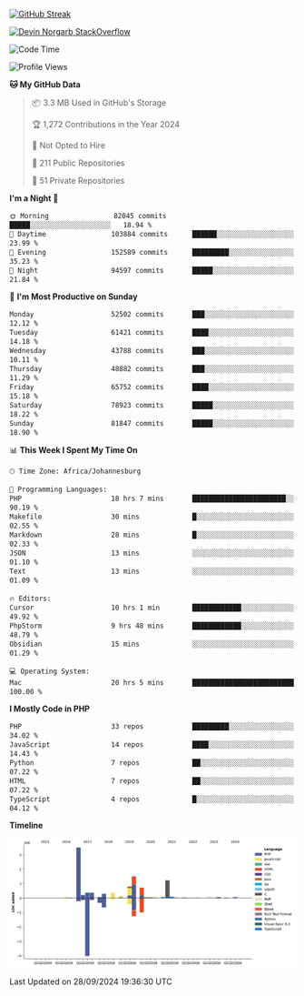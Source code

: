 
[![GitHub Streak](http://github-readme-streak-stats.herokuapp.com?user=DevinNorgarb&date_format=M%20j%5B%2C%20Y%5D)]()


[![Devin Norgarb StackOverflow](https://github-readme-stackoverflow.vercel.app/?userID=4993755)](https://stackoverflow.com/users/4993755/devin-norgarb)

<!--START_SECTION:waka-->
![Code Time](http://img.shields.io/badge/Code%20Time-9%2C140%20hrs%207%20mins-blue)

![Profile Views](http://img.shields.io/badge/Profile%20Views-5-blue)

**🐱 My GitHub Data** 

> 📦 3.3 MB Used in GitHub's Storage 
 > 
> 🏆 1,272 Contributions in the Year 2024
 > 
> 🚫 Not Opted to Hire
 > 
> 📜 211 Public Repositories 
 > 
> 🔑 51 Private Repositories 
 > 
**I'm a Night 🦉** 

```text
🌞 Morning                82045 commits       █████░░░░░░░░░░░░░░░░░░░░   18.94 % 
🌆 Daytime                103884 commits      ██████░░░░░░░░░░░░░░░░░░░   23.99 % 
🌃 Evening                152589 commits      █████████░░░░░░░░░░░░░░░░   35.23 % 
🌙 Night                  94597 commits       █████░░░░░░░░░░░░░░░░░░░░   21.84 % 
```
📅 **I'm Most Productive on Sunday** 

```text
Monday                   52502 commits       ███░░░░░░░░░░░░░░░░░░░░░░   12.12 % 
Tuesday                  61421 commits       ████░░░░░░░░░░░░░░░░░░░░░   14.18 % 
Wednesday                43788 commits       ███░░░░░░░░░░░░░░░░░░░░░░   10.11 % 
Thursday                 48882 commits       ███░░░░░░░░░░░░░░░░░░░░░░   11.29 % 
Friday                   65752 commits       ████░░░░░░░░░░░░░░░░░░░░░   15.18 % 
Saturday                 78923 commits       █████░░░░░░░░░░░░░░░░░░░░   18.22 % 
Sunday                   81847 commits       █████░░░░░░░░░░░░░░░░░░░░   18.90 % 
```


📊 **This Week I Spent My Time On** 

```text
🕑︎ Time Zone: Africa/Johannesburg

💬 Programming Languages: 
PHP                      18 hrs 7 mins       ███████████████████████░░   90.19 % 
Makefile                 30 mins             █░░░░░░░░░░░░░░░░░░░░░░░░   02.55 % 
Markdown                 28 mins             █░░░░░░░░░░░░░░░░░░░░░░░░   02.33 % 
JSON                     13 mins             ░░░░░░░░░░░░░░░░░░░░░░░░░   01.10 % 
Text                     13 mins             ░░░░░░░░░░░░░░░░░░░░░░░░░   01.09 % 

🔥 Editors: 
Cursor                   10 hrs 1 min        ████████████░░░░░░░░░░░░░   49.92 % 
PhpStorm                 9 hrs 48 mins       ████████████░░░░░░░░░░░░░   48.79 % 
Obsidian                 15 mins             ░░░░░░░░░░░░░░░░░░░░░░░░░   01.29 % 

💻 Operating System: 
Mac                      20 hrs 5 mins       █████████████████████████   100.00 % 
```

**I Mostly Code in PHP** 

```text
PHP                      33 repos            █████████░░░░░░░░░░░░░░░░   34.02 % 
JavaScript               14 repos            ████░░░░░░░░░░░░░░░░░░░░░   14.43 % 
Python                   7 repos             ██░░░░░░░░░░░░░░░░░░░░░░░   07.22 % 
HTML                     7 repos             ██░░░░░░░░░░░░░░░░░░░░░░░   07.22 % 
TypeScript               4 repos             █░░░░░░░░░░░░░░░░░░░░░░░░   04.12 % 
```



**Timeline**

![Lines of Code chart](https://raw.githubusercontent.com/DevinNorgarb/DevinNorgarb/main/assets/bar_graph.png)


 Last Updated on 28/09/2024 19:36:30 UTC
<!--END_SECTION:waka-->

